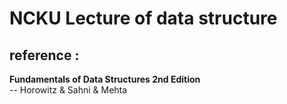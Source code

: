 # NCKU Lecture of data structure
## reference : 
  **Fundamentals of Data Structures 2nd Edition**<br>
    -- Horowitz & Sahni & Mehta

